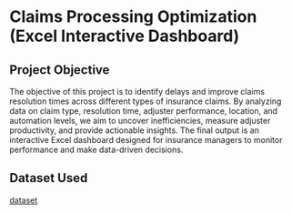 # Claims Processing Optimization (Excel Interactive Dashboard)
## Project Objective
The objective of this project is to identify delays and improve claims resolution times across different types of insurance claims. By analyzing data on claim type, resolution time, adjuster performance, location, and automation levels, we aim to uncover inefficiencies, measure adjuster productivity, and provide actionable insights. The final output is an interactive Excel dashboard designed for insurance managers to monitor performance and make data-driven decisions.
## Dataset Used
<a href="https://github.com/lbrownjr75-glitch/Claim-Processing-Optimization/blob/main/claims_processing_dataset1.0.xlsx">dataset</a>
